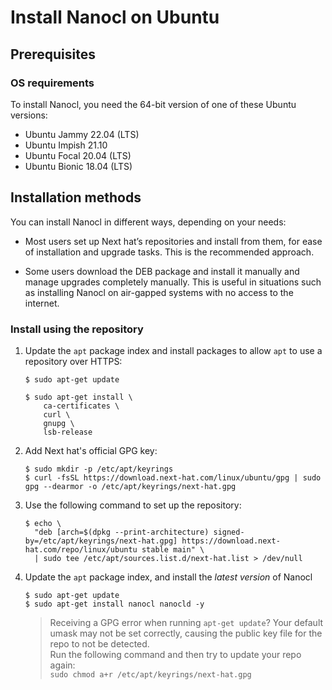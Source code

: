 # Install Nanocl on Ubuntu

## Prerequisites

### OS requirements

To install Nanocl, you need the 64-bit version of one of these Ubuntu versions:

- Ubuntu Jammy 22.04 (LTS)
- Ubuntu Impish 21.10
- Ubuntu Focal 20.04 (LTS)
- Ubuntu Bionic 18.04 (LTS)

## Installation methods

You can install Nanocl in different ways, depending on your needs:

- Most users set up Next hat’s repositories and install from them, for ease of
  installation and upgrade tasks. This is the recommended approach.

- Some users download the DEB package and install it manually and manage
  upgrades completely manually. This is useful in situations such as installing
  Nanocl on air-gapped systems with no access to the internet.

### Install using the repository

1. Update the `apt` package index and install packages to allow `apt` to use a
   repository over HTTPS:

   ```console
   $ sudo apt-get update

   $ sudo apt-get install \
       ca-certificates \
       curl \
       gnupg \
       lsb-release
   ```
2. Add Next hat's official GPG key:

   ```console
   $ sudo mkdir -p /etc/apt/keyrings
   $ curl -fsSL https://download.next-hat.com/linux/ubuntu/gpg | sudo gpg --dearmor -o /etc/apt/keyrings/next-hat.gpg
   ```
3. Use the following command to set up the repository:

   ```console
   $ echo \
     "deb [arch=$(dpkg --print-architecture) signed-by=/etc/apt/keyrings/next-hat.gpg] https://download.next-hat.com/repo/linux/ubuntu stable main" \
     | sudo tee /etc/apt/sources.list.d/next-hat.list > /dev/null
   ```
4. Update the `apt` package index, and install the _latest version_ of Nanocl

   ```console
   $ sudo apt-get update
   $ sudo apt-get install nanocl nanocld -y
   ```

   > Receiving a GPG error when running `apt-get update`? Your default umask may
   > not be set correctly, causing the public key file for the repo to not be
   > detected.</br> Run the following command and then try to update your repo
   > again:</br> `sudo chmod a+r /etc/apt/keyrings/next-hat.gpg`
